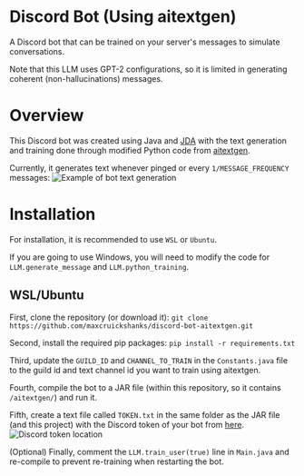 # Discord Bot (Using aitextgen)
A Discord bot that can be trained on your server's messages to simulate conversations.

Note that this LLM uses GPT-2 configurations, so it is limited in generating coherent (non-hallucinations) messages.

# Overview
This Discord bot was created using Java and [JDA](https://github.com/discord-jda/JDA) with the text generation and training done through modified Python code from [aitextgen](https://github.com/minimaxir/aitextgen).

Currently, it generates text whenever pinged or every `1/MESSAGE_FREQUENCY` messages:
![Example of bot text generation](https://i.gyazo.com/0192c87199ec93f93ba2477af0ac205f.png)

# Installation
For installation, it is recommended to use `WSL` or `Ubuntu`.

If you are going to use Windows, you will need to modify the code for `LLM.generate_message` and `LLM.python_training`.

## WSL/Ubuntu
First, clone the repository (or download it): `git clone https://github.com/maxcruickshanks/discord-bot-aitextgen.git`

Second, install the required pip packages: `pip install -r requirements.txt`

Third, update the `GUILD_ID` and `CHANNEL_TO_TRAIN` in the `Constants.java` file to the guild id and text channel id you want to train using aitextgen.

Fourth, compile the bot to a JAR file (within this repository, so it contains `/aitextgen/`) and run it.

Fifth, create a text file called `TOKEN.txt` in the same folder as the JAR file (and this project) with the Discord token of your bot from [here](https://discord.com/developers/applications/).
![Discord token location](https://i.gyazo.com/356884038b0463e14cd99b8a0ed92189.png)

(Optional) Finally, comment the `LLM.train_user(true)` line in `Main.java` and re-compile to prevent re-training when restarting the bot.
